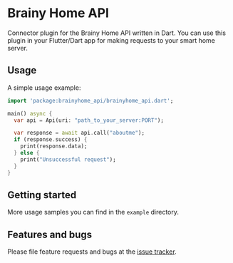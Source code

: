 # Brainy Home API
Connector plugin for the Brainy Home API written in Dart.
You can use this plugin in your Flutter/Dart app for making requests to your smart home server.

## Usage

A simple usage example:

```dart
import 'package:brainyhome_api/brainyhome_api.dart';

main() async {
  var api = Api(uri: "path_to_your_server:PORT");

  var response = await api.call("aboutme");
  if (response.success) {
    print(response.data);
  } else {
    print("Unsuccessful request");
  }
}
```

## Getting started
More usage samples you can find in the `example` directory.

## Features and bugs

Please file feature requests and bugs at the [issue tracker][tracker].

[tracker]: https://github.com/Oqtavios/brainyhome_api/issues/new
